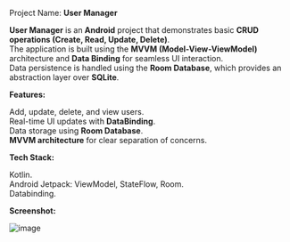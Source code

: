 Project Name: **User Manager**

**User Manager** is an **Android** project that demonstrates basic **CRUD operations (Create, Read, Update, Delete)**. <br />
The application is built using the **MVVM (Model-View-ViewModel)** architecture and **Data Binding** for seamless UI interaction. <br />
Data persistence is handled using the **Room Database**, which provides an abstraction layer over **SQLite**.



**Features:**

Add, update, delete, and view users.<br />
Real-time UI updates with **DataBinding**. <br />
Data storage using **Room Database**. <br />
**MVVM architecture** for clear separation of concerns.



**Tech Stack:**

Kotlin.<br />
Android Jetpack: ViewModel, StateFlow, Room.<br />
Databinding.



**Screenshot:**

![image](https://github.com/user-attachments/assets/b0bac567-fc85-441d-a205-2e9dd738f383)
